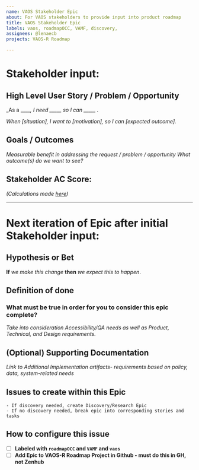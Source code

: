 ```yaml
---
name: VAOS Stakeholder Epic
about: For VAOS stakeholders to provide input into product roadmap
title: VAOS Stakeholder Epic
labels: vaos, roadmapOCC, VAMF, discovery,
assignees: @lenaecb
projects: VAOS-R Roadmap

---
```

# Stakeholder input:
## High Level User Story / Problem / Opportunity
_As a _____, I need _____ so I can _____ ._

_When [situation], I want to [motivation], so I can [expected outcome]._


## Goals / Outcomes
_Measurable benefit in addressing the request / problem / opportunity_
_What outcome(s) do we want to see?_ 

## Stakeholder AC Score:
_(Calculations made [here](https://docs.google.com/spreadsheets/d/1fuGBtMRYTze0Z8_fvw4EmqiSVOwjC1ZIv8E5JECL2o0/edit#gid=836967960))_


---
# Next iteration of Epic after initial Stakeholder input:
## Hypothesis or Bet
**If** _we make this change_ **then** _we expect this to happen_.

## Definition of done
### What must be true in order for you to consider this epic complete? 

*Take into consideration Accessibility/QA needs as well as Product, Technical, and Design requirements.*

## (Optional) Supporting Documentation
_Link to Additional Implementation artifacts- requirements based on policy, data, system-related needs_

## Issues to create within this Epic

```
- If discovery needed, create Discovery/Research Epic
- If no discovery needed, break epic into corresponding stories and tasks
```

## How to configure this issue
- [ ] **Labeled with `roadmapOCC` and `VAMF` and `vaos`**
- [ ] **Add Epic to VAOS-R Roadmap Project in Github - must do this in GH, not Zenhub**
